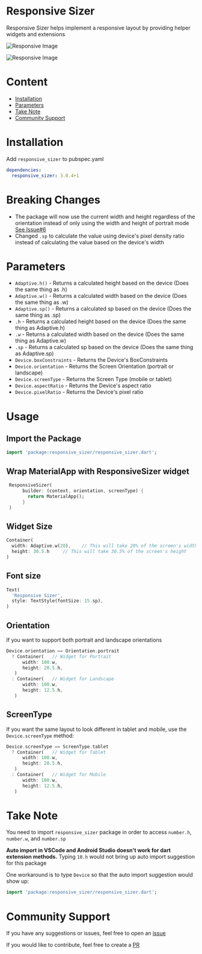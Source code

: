 # Responsive Sizer

Responsive Sizer helps implement a responsive layout by providing helper widgets and extensions

![Responsive Image](https://github.com/TechnoUrmish/Sizer/blob/master/example/images/img_ss_with_lib.png)

![Responsive Image](https://github.com/TechnoUrmish/Sizer/blob/master/example/images/img_ss_without_lib.png)

# Content

- [Installation](#Installation)
- [Parameters](#Parameters)
- [Take Note](#take-note)
- [Community Support](#community-support)

# Installation
Add `responsive_sizer` to pubspec.yaml
```yaml
dependencies:
  responsive_sizer: 3.0.4+1
```

# Breaking Changes
* The package will now use the current width and height regardless of the orientation instead of only using the width and height of portrait mode [See Issue#6](https://github.com/CoderUni/responsive_sizer/issues/6)
* Changed `.sp` to calculate the value using device's pixel density ratio instead of calculating the value based on the device's width

# Parameters

* `Adaptive.h()` - Returns a calculated height based on the device (Does the same thing as .h)
* `Adaptive.w()` - Returns a calculated width based on the device (Does the same thing as .w)
* `Adaptive.sp()` - Returns a calculated sp based on the device (Does the same thing as .sp)
* `.h` - Returns a calculated height based on the device (Does the same thing as Adaptive.h)
* `.w` - Returns a calculated width based on the device (Does the same thing as Adaptive.w)
* `.sp` - Returns a calculated sp based on the device (Does the same thing as Adaptive.sp)
* `Device.boxConstraints` - Returns the Device's BoxConstraints
* `Device.orientation` - Returns the Screen Orientation (portrait or landscape)
* `Device.screenType` - Returns the Screen Type (mobile or tablet)
* `Device.aspectRatio` - Returns the Device's aspect ratio
* `Device.pixelRatio` - Returns the Device's pixel ratio

# Usage

## Import the Package
```dart
import 'package:responsive_sizer/responsive_sizer.dart';
```

## Wrap MaterialApp with ResponsiveSizer widget
```dart
 ResponsiveSizer(
      builder: (context, orientation, screenType) {
        return MaterialApp();
      }
 )
```

## Widget Size
```dart
Container(
  width: Adaptive.w(20),    // This will take 20% of the screen's width
  height: 30.5.h     // This will take 30.5% of the screen's height
)
```

## Font size
```dart
Text(
  'Responsive Sizer', 
  style: TextStyle(fontSize: 15.sp),
)
```

## Orientation

If you want to support both portrait and landscape orientations
```dart
Device.orientation == Orientation.portrait
  ? Container(   // Widget for Portrait
      width: 100.w,
      height: 20.5.h,
   )
  : Container(   // Widget for Landscape
      width: 100.w,
      height: 12.5.h,
   )
```


## ScreenType

If you want the same layout to look different in tablet and mobile, use the ``Device.screenType`` method:

```dart
Device.screenType == ScreenType.tablet
  ? Container(   // Widget for Tablet
      width: 100.w,
      height: 20.5.h,
   )
  : Container(   // Widget for Mobile
      width: 100.w,
      height: 12.5.h,
   )
```

# Take Note

You need to import `responsive_sizer` package in order to access `number.h`, `number.w`, and `number.sp`

**Auto import in VSCode and Android Studio doesn't work for dart extension methods.** Typing `10.h` would not bring up auto import suggestion for this package

One workaround is to type `Device` so that the auto import suggestion would show up:
```dart
import 'package:responsive_sizer/responsive_sizer.dart';
```

# Community Support

If you have any suggestions or issues, feel free to open an [issue](https://github.com/CoderUni/responsive_sizer/issues)

If you would like to contribute, feel free to create a [PR](https://github.com/CoderUni/responsive_sizer/pulls)